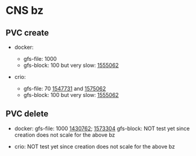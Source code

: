 # CNS bz

## PVC create

* docker:
    * gfs-file: 1000
    * gfs-block: 100 but very slow: [1555062](https://bugzilla.redhat.com/show_bug.cgi?id=1555062)

* crio:
    * gfs-file: 70 [1547731](https://bugzilla.redhat.com/show_bug.cgi?id=1547731) and [1575062](https://bugzilla.redhat.com/show_bug.cgi?id=1575062)
    * gfs-block: 100 but very slow: [1555062](https://bugzilla.redhat.com/show_bug.cgi?id=1555062)

## PVC delete

* docker:
    gfs-file: 1000 [1430762](https://bugzilla.redhat.com/show_bug.cgi?id=1430762); [1573304](https://bugzilla.redhat.com/show_bug.cgi?id=1573304)
    gfs-block: NOT test yet since creation does not scale for the above bz

* crio: NOT test yet since creation does not scale for the above bz
